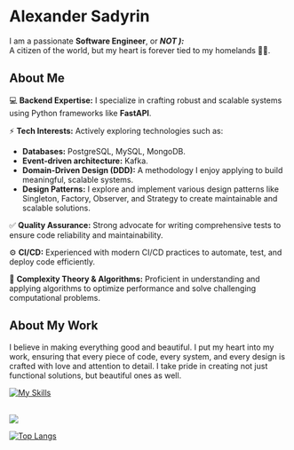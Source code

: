 # Alexander Sadyrin 
I am a passionate **Software Engineer**, or _**NOT ):**_ <br>
A citizen of the world, but my heart is forever tied to my homelands 💙💛.

## About Me

💻 **Backend Expertise:** I specialize in crafting robust and scalable systems using Python frameworks like **FastAPI**.

⚡ **Tech Interests:** Actively exploring technologies such as:

- **Databases:** PostgreSQL, MySQL, MongoDB.
- **Event-driven architecture:** Kafka.
- **Domain-Driven Design (DDD):** A methodology I enjoy applying to build meaningful, scalable systems.
- **Design Patterns:** I explore and implement various design patterns like Singleton, Factory, Observer, and Strategy to create maintainable and scalable solutions.

✅ **Quality Assurance:** Strong advocate for writing comprehensive tests to ensure code reliability and maintainability.

⚙️ **CI/CD:** Experienced with modern CI/CD practices to automate, test, and deploy code efficiently.

🔢 **Complexity Theory & Algorithms:** Proficient in understanding and applying algorithms to optimize performance and solve challenging computational problems.

## About My Work

I believe in making everything good and beautiful. I put my heart into my work, ensuring that every piece of code, every system, and every design is crafted with love and attention to detail. I take pride in creating not just functional solutions, but beautiful ones as well.


[![My Skills](https://skillicons.dev/icons?i=py,fastapi,githubactions,flask,redis,postgres,mysql,mongodb,git,docker,nginx,sentry,dart,flutter&perline=7)](https://skillicons.dev)


<br>


<a href="https://github.com/abstract-333">
</a>

<a href="https://github.com/abstract-333">
  <img align="center" src="https://github-readme-stats.vercel.app/api/top-langs/?username=abstract-333&layout=compact&theme=tokyonight&repo=github-readme-stats" />
</a>


[![Top Langs](https://komarev.com/ghpvc/?username=abstract-333)](https://github.com/anuraghazra/github-readme-stats)

